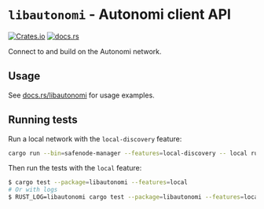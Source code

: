 # `libautonomi` - Autonomi client API

[![Crates.io](https://img.shields.io/crates/v/libautonomi.svg)](https://crates.io/crates/libautonomi)
[![docs.rs](https://img.shields.io/badge/api-rustdoc-blue.svg)](https://docs.rs/libautonomi)

Connect to and build on the Autonomi network.

## Usage

See [docs.rs/libautonomi](https://docs.rs/libautonomi) for usage examples.

## Running tests

Run a local network with the `local-discovery` feature:

```sh
cargo run --bin=safenode-manager --features=local-discovery -- local run --build --clean
```

Then run the tests with the `local` feature:
```sh
$ cargo test --package=libautonomi --features=local
# Or with logs
$ RUST_LOG=libautonomi cargo test --package=libautonomi --features=local -- --nocapture
```

